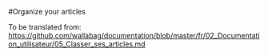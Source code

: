 #Organize your articles

To be translated from: https://github.com/wallabag/documentation/blob/master/fr/02_Documentation_utilisateur/05_Classer_ses_articles.md
